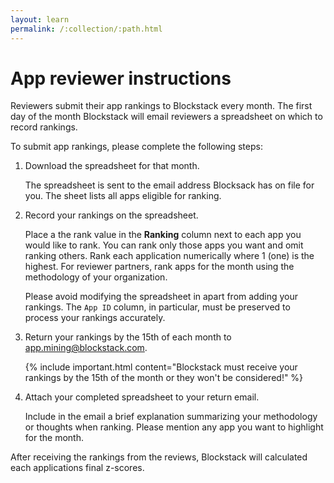 ```yaml
---
layout: learn
permalink: /:collection/:path.html
---
```

# App reviewer instructions

Reviewers submit their app rankings to Blockstack every month. The first day of
the month Blockstack will email reviewers a spreadsheet on which to record rankings.

To submit app rankings, please complete the following steps:

1. Download the spreadsheet for that month.

    The spreadsheet is sent to the email address Blocksack has on file for you. The sheet lists all apps eligible for ranking.

2. Record your rankings on the spreadsheet.

    Place a the rank value in the **Ranking** column next to each app you would
    like to rank. You can rank only those apps you want and omit ranking others.
    Rank each application numerically where 1 (one) is the highest. For reviewer
    partners, rank apps for the month using the methodology of your
    organization.

    Please avoid modifying the spreadsheet in apart from adding your rankings.
    The `App ID` column, in particular, must be preserved to process your rankings
    accurately.

3. Return your rankings by the 15th of each month to <app.mining@blockstack.com>.

   {% include important.html content="Blockstack must receive your rankings by the 15th of the month or they won't be considered!" %}

4. Attach your completed spreadsheet to your return email.

   Include in the email a brief explanation summarizing your methodology or
   thoughts when ranking. Please mention any app you want to highlight for the
   month.

After receiving the rankings from the reviews, Blockstack will calculated each applications final z-scores.  

